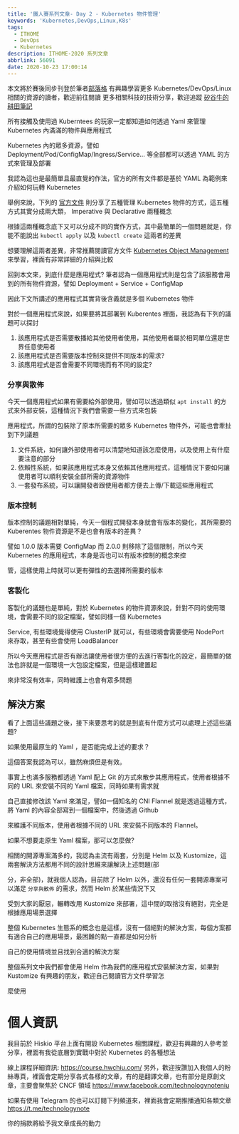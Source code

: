 ```yaml
---
title: '鐵人賽系列文章- Day 2 - Kubernetes 物件管理'
keywords: 'Kubernetes,DevOps,Linux,K8s'
tags:
  - ITHOME
  - DevOps
  - Kubernetes
description: ITHOME-2020 系列文章
abbrlink: 56091
date: 2020-10-23 17:00:14
---
```


本文將於賽後同步刊登於筆者[部落格](https://hwchiu.com/)
有興趣學習更多 Kubernetes/DevOps/Linux 相關的資源的讀者，歡迎前往閱讀
更多相關科技的技術分享，歡迎追蹤 [矽谷牛的耕田筆記](https://www.facebook.com/technologynoteniu)


所有接觸及使用過 Kuberntees 的玩家一定都知道如何透過 Yaml 來管理 Kubernetes 內滿滿的物件與應用程式

Kubernetes 內的眾多資源，譬如 Deployment/Pod/ConfigMap/Ingress/Service... 等全部都可以透過 YAML 的方式來管理及部署

我認為這也是最簡單且最直覺的作法，官方的所有文件都是基於 YAML 為範例來介紹如何玩轉 Kubernetes

舉例來說，下列的 [官方文件](https://kubernetes.io/docs/tasks/manage-kubernetes-objects/) 則分享了五種管理 Kubernetes 物件的方式，這五種方式其實分成兩大類， Imperative 與 Declarative 兩種概念

根據這兩種概念底下又可以分成不同的實作方式，其中最簡單的一個問題就是，你能不能說出 `kubectl apply` 以及 `kubectl create` 這兩者的差異

想要理解這兩者差異，非常推薦閱讀官方文件 [Kubernetes Object Management](https://kubernetes.io/docs/concepts/overview/working-with-objects/object-management/) 來學習，裡面有非常詳細的介紹與比較



回到本文來，到底什麼是應用程式? 筆者認為一個應用程式則是包含了該服務會用到的所有物件資源，譬如 Deployment + Service + ConfigMap

因此下文所講述的應用程式其實背後含義就是多個 Kubernetes 物件

對於一個應用程式來說，如果要將其部署到 Kuberentes 裡面，我認為有下列的議題可以探討

1. 該應用程式是否需要散播給其他使用者使用，其他使用者屬於相同單位還是世界任意使用者
2. 該應用程式是否需要版本控制來提供不同版本的需求?
3. 該應用程式是否會需要不同環境而有不同的設定?



### 分享與散佈

今天一個應用程式如果有需要給外部使用，譬如可以透過類似 `apt install` 的方式來外部安裝，這種情況下我們會需要一些方式來包裝

應用程式，所謂的包裝除了原本所需要的眾多 Kubernetes 物件外，可能也會牽扯到下列議題

1. 文件系統，如何讓外部使用者可以清楚地知道該怎麼使用，以及使用上有什麼要注意的部分
2. 依賴性系統，如果該應用程式本身又依賴其他應用程式，這種情況下要如何讓使用者可以順利安裝全部所需的資源物件
3. 一套發布系統，可以讓開發者跟使用者都方便去上傳/下載這些應用程式

### 版本控制

版本控制的議題相對單純，今天一個程式開發本身就會有版本的變化，其所需要的 Kuberentes 物件資源是不是也會有版本的差異？

譬如 1.0.0 版本需要 ConfigMap 而 2.0.0 則移除了這個限制，所以今天 Kubernetes 的應用程式，本身是否也可以有版本控制的概念來控

管，這樣使用上時就可以更有彈性的去選擇所需要的版本

### 客製化

客製化的議題也是單純，對於 Kubernetes 的物件資源來說，針對不同的使用環境，會需要不同的設定檔案，譬如同樣一個 Kubernetes

Service, 有些環境覺得使用 ClusterIP 就可以，有些環境會需要使用 NodePort 來存取，甚至有些會使用 LoadBalancer

所以今天應用程式是否有辦法讓使用者很方便的去進行客製化的設定，最簡單的做法也許就是一個環境一大包設定檔案，但是這樣建置起

來非常沒有效率，同時維護上也會有眾多問題



## 解決方案

看了上面這些議題之後，接下來要思考的就是到底有什麼方式可以處理上述這些議題?

如果使用最原生的 Yaml ，是否能完成上述的要求？

這個答案我認為可以，雖然麻煩但是有效。

事實上也滿多服務都透過 Yaml 配上 Git 的方式來散步其應用程式，使用者根據不同的 URL 來安裝不同的 Yaml 檔案，同時如果有需求就

自己直接修改該 Yaml 來滿足，譬如一個知名的 CNI Flannel 就是透過這種方式，將 Yaml 的內容全部寫到一個檔案中，然後透過 Github

來維護不同版本，使用者根據不同的 URL 來安裝不同版本的 Flannel。

如果不想要走原生 Yaml 檔案，那可以怎麼做?

相關的開源專案滿多的，我認為主流有兩套，分別是 Helm 以及 Kustomize，這兩套解決方法都用不同的設計思維來讓解決上述問題(部

分，非全部)，就我個人認為，目前除了 Helm 以外，還沒有任何一套開源專案可以滿足 `分享與散佈` 的需求，然而 Helm 於某些情況下又

受到大家的厭惡，輾轉改用 Kustomize 來部署，這中間的取捨沒有絕對，完全是根據應用場景選擇

整個 Kubernetes 生態系的概念也是這樣，沒有一個絕對的解決方案，每個方案都有適合自己的應用場景，最困難的點一直都是如何分析

自己的使用情境並且找到合適的解決方案

整個系列文中我們都會使用 Helm 作為我們的應用程式安裝解決方案，如果對 Kustomize 有興趣的朋友，歡迎自己閱讀官方文件學習怎

麼使用



# 個人資訊
我目前於 Hiskio 平台上面有開設 Kubernetes 相關課程，歡迎有興趣的人參考並分享，裡面有我從底層到實戰中對於 Kubernetes 的各種想法

線上課程詳細資訊: https://course.hwchiu.com/
另外，歡迎按讚加入我個人的粉絲專頁，裡面會定期分享各式各樣的文章，有的是翻譯文章，也有部分是原創文章，主要會聚焦於 CNCF 領域
https://www.facebook.com/technologynoteniu

如果有使用 Telegram 的也可以訂閱下列頻道來，裡面我會定期推播通知各類文章
https://t.me/technologynote

你的捐款將給予我文章成長的動力
<script type="text/javascript" src="https://cdnjs.buymeacoffee.com/1.0.0/button.prod.min.js" data-name="bmc-button" data-slug="hwchiu" data-color="#000000" data-emoji=""  data-font="Cookie" data-text="Buy me a coffee" data-outline-color="#fff" data-font-color="#fff" data-coffee-color="#fd0" ></script>
